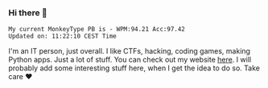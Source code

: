 ### Hi there 👋
<!-- PB START -->
```
My current MonkeyType PB is - WPM:94.21 Acc:97.42
Updated on: 11:22:10 CEST Time
```
<!-- PB END -->
I'm an IT person, just overall. I like CTFs, hacking, coding games, making Python apps. Just a lot of stuff.
You can check out my website [here](https://skill3472.github.io/).
I will probably add some interesting stuff here, when I get the idea to do so. Take care ❤️
